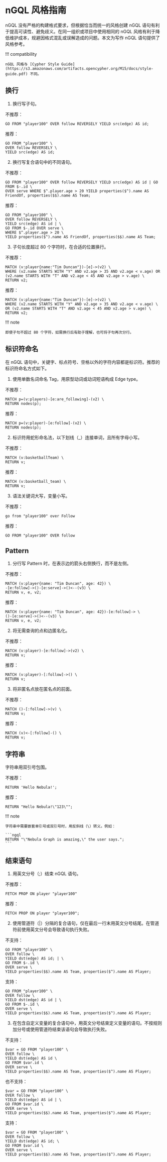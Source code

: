 # nGQL 风格指南

nGQL 没有严格的构建格式要求，但根据恰当而统一的风格创建 nGQL 语句有利于提高可读性、避免歧义。在同一组织或项目中使用相同的 nGQL 风格有利于降低维护成本，规避因格式混乱或误解造成的问题。本文为写作 nGQL 语句提供了风格参考。

!!! compatibility

    nGQL 风格与 [Cypher Style Guide](https://s3.amazonaws.com/artifacts.opencypher.org/M15/docs/style-guide.pdf) 不同。

## 换行

1. 换行写子句。

  不推荐：

  ```ngql
  GO FROM "player100" OVER follow REVERSELY YIELD src(edge) AS id;
  ```

  推荐：

  ```ngql
  GO FROM "player100" \
  OVER follow REVERSELY \
  YIELD src(edge) AS id;
  ```

2. 换行写复合语句中的不同语句。

  不推荐：

  ```ngql
  GO FROM "player100" OVER follow REVERSELY YIELD src(edge) AS id | GO FROM $-.id \
  OVER serve WHERE $^.player.age > 20 YIELD properties($^).name AS FriendOf, properties($$).name AS Team;
  ```

  推荐：

  ```ngql
  GO FROM "player100" \
  OVER follow REVERSELY \
  YIELD src(edge) AS id | \
  GO FROM $-.id OVER serve \
  WHERE $^.player.age > 20 \
  YIELD properties($^).name AS FriendOf, properties($$).name AS Team;
  ```

3. 子句长度超过 80 个字符时，在合适的位置换行。

  不推荐：

  ```ngql
  MATCH (v:player{name:"Tim Duncan"})-[e]->(v2) \
  WHERE (v2.name STARTS WITH "Y" AND v2.age > 35 AND v2.age < v.age) OR (v2.name STARTS WITH "T" AND v2.age < 45 AND v2.age > v.age) \
  RETURN v2;
  ```

  推荐：

  ```ngql
  MATCH (v:player{name:"Tim Duncan"})-[e]->(v2) \
  WHERE (v2.name STARTS WITH "Y" AND v2.age > 35 AND v2.age < v.age) \
  OR (v2.name STARTS WITH "T" AND v2.age < 45 AND v2.age > v.age) \
  RETURN v2;
  ```

!!! note

    即使子句不超过 80 个字符，如需换行后有助于理解，也可将子句再次分行。

## 标识符命名

在 nGQL 语句中，关键字、标点符号、空格以外的字符内容都是标识符。推荐的标识符命名方式如下。

1. 使用单数名词命名 Tag，用原型动词或动词短语构成 Edge type。

  不推荐：

  ```ngql
  MATCH p=(v:players)-[e:are_following]-(v2) \
  RETURN nodes(p);
  ```

  推荐：

  ```ngql
  MATCH p=(v:player)-[e:follow]-(v2) \
  RETURN nodes(p);
  ```

2. 标识符用蛇形命名法，以下划线（_）连接单词，且所有字母小写。

  不推荐：

  ```ngql
  MATCH (v:basketballTeam) \
  RETURN v;
  ```

  推荐：

  ```ngql
  MATCH (v:basketball_team) \
  RETURN v;
  ```

3. 语法关键词大写，变量小写。

  不推荐：

  ```ngql
  go from "player100" over Follow
  ```
  
  推荐：
    
  ```ngql
  GO FROM "player100" OVER follow
  ```

## Pattern

1. 分行写 Pattern 时，在表示边的箭头右侧换行，而不是左侧。

  不推荐：

  ```ngql
  MATCH (v:player{name: "Tim Duncan", age: 42}) \
  -[e:follow]->()-[e:serve]->()<--(v3) \
  RETURN v, e, v2;
  ```

  推荐：

  ```ngql
  MATCH (v:player{name: "Tim Duncan", age: 42})-[e:follow]-> \
  ()-[e:serve]->()<--(v3) \
  RETURN v, e, v2;
  ```

2. 将无需查询的点和边匿名化。

  不推荐：

  ```ngql
  MATCH (v:player)-[e:follow]->(v2) \
  RETURN v;
  ```

  推荐：

  ```ngql
  MATCH (v:player)-[:follow]->() \
  RETURN v;
  ```

3. 将非匿名点放在匿名点的前面。

  不推荐：

  ```ngql
  MATCH ()-[:follow]->(v) \
  RETURN v;
  ```

  推荐：

  ```ngql
  MATCH (v)<-[:follow]-() \
  RETURN v;
  ```

## 字符串

字符串用双引号包围。

  不推荐：

  ```ngql
  RETURN 'Hello Nebula!';
  ```

  推荐：

  ```ngql
  RETURN "Hello Nebula!\"123\"";
  ```

!!! note

    字符串中需要嵌套单引号或双引号时，用反斜线（\）转义。例如：

    ```ngql
    RETURN "\"Nebula Graph is amazing,\" the user says.";
    ```

<!--## 空格 TODO-->

## 结束语句

1. 用英文分号（;）结束 nGQL 语句。

  不推荐：

  ```ngql
  FETCH PROP ON player "player100"
  ```

  推荐：

  ```ngql
  FETCH PROP ON player "player100";
  ```

2. 使用管道符（|）分隔的复合语句，仅在最后一行末用英文分号结尾。在管道符前使用英文分号会导致语句执行失败。

  不支持：

  ```ngql
  GO FROM "player100" \
  OVER follow \
  YIELD dst(edge) AS id; | \
  GO FROM $-.id \
  OVER serve \
  YIELD properties($$).name AS Team, properties($^).name AS Player;
  ```

  支持：

  ```ngql
  GO FROM "player100" \
  OVER follow \
  YIELD dst(edge) AS id | \
  GO FROM $-.id \
  OVER serve \
  YIELD properties($$).name AS Team, properties($^).name AS Player;
  ```

3. 在包含自定义变量的复合语句中，用英文分号结束定义变量的语句。不按规则加分号或使用管道符结束该语句会导致执行失败。

  不支持：

  ```ngql
  $var = GO FROM "player100" \
  OVER follow \
  YIELD dst(edge) AS id \
  GO FROM $var.id \
  OVER serve \
  YIELD properties($$).name AS Team, properties($^).name AS Player;
  ```

  也不支持：

  ```ngql
  $var = GO FROM "player100" \
  OVER follow \
  YIELD dst(edge) AS id | \
  GO FROM $var.id \
  OVER serve \
  YIELD properties($$).name AS Team, properties($^).name AS Player;
  ```

  支持：

  ```ngql
  $var = GO FROM "player100" \
  OVER follow \
  YIELD dst(edge) AS id; \
  GO FROM $var.id \
  OVER serve \
  YIELD properties($$).name AS Team, properties($^).name AS Player;
  ```
